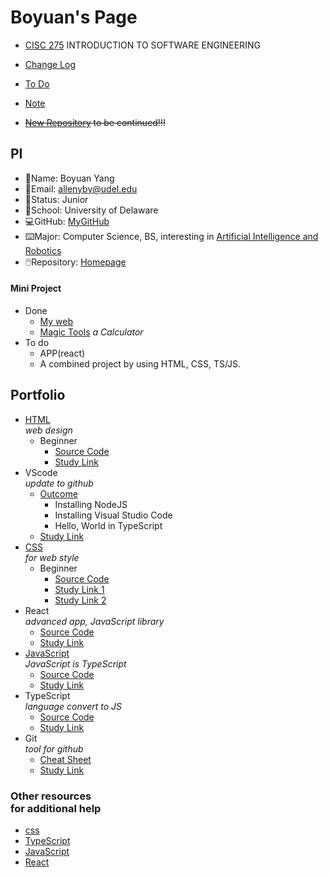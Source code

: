 # Boyuan's Page

- [CISC 275](https://catalog.udel.edu/preview_course_nopop.php?catoid=47&coid=273278) INTRODUCTION TO SOFTWARE ENGINEERING
- [Change Log](https://github.com/boyuan1228/boyuan1228.github.io/blob/main/Required%20New%20Sections/Change%20Log.md)
- [To Do](https://github.com/boyuan1228/boyuan1228.github.io/blob/main/Required%20New%20Sections/To%20Do.md)
- [Note](https://github.com/boyuan1228/boyuan1228.github.io/blob/main/Required%20New%20Sections/Note.md)

- ~~[New Repository](https://github.com/boyuan1228/react_app_boyuan.github.io) to be continued!!!~~

## PI

- 📛Name: Boyuan Yang
- 📧Email: allenyby@udel.edu
- 👨Status: Junior
- 🏫School: University of Delaware
- 💻GitHub: [MyGitHub](https://github.com/boyuan1228)
- ⌨️Major: Computer Science, BS, interesting in [Artificial Intelligence and Robotics](https://www.cis.udel.edu/research/artificial-intelligence/)
- 🖱️Repository: [Homepage](https://github.com/boyuan1228/boyuan1228.github.io/blob/main/README.md)

#### Mini Project

- Done
  - [My web](https://boyuan1228.github.io/Achievements/csspages.html)
  - [Magic Tools](https://boyuan1228.github.io/Achievements/JS/index.html) _a Calculator_
- To do
  - APP(react)
  - A combined project by using HTML, CSS, TS/JS.

## Portfolio

- [HTML](https://boyuan1228.github.io/Achievements/boyuanpages.html) <br> _web design_
  - Beginner
    - [Source Code](https://github.com/boyuan1228/boyuan1228.github.io/blob/main/Achievements/boyuanpages.html)
    - [Study Link](https://htmldog.com/guides/html/)
- VScode <br> _update to github_
  - [Outcome](https://github.com/boyuan1228/boyuan1228.github.io/blob/main/Achievements/VScode.png)
    - Installing NodeJS
    - Installing Visual Studio Code
    - Hello, World in TypeScript
  - [Study Link](https://neu-se.github.io/CS4530-CS5500-Spring-2021/tutorials/week1-getting-started)
- [CSS](https://boyuan1228.github.io/Achievements/htmlWcss/index.html) <br> _for web style_
  - Beginner
    - [Source Code](https://github.com/boyuan1228/boyuan1228.github.io/blob/main/Achievements/htmlWcss/style.css)
    - [Study Link 1](https://htmldog.com/guides/css/)
    - [Study Link 2](https://www.bilibili.com/video/BV1rK4y1W7XZ?p=3&spm_id_from=pageDriver)
- React <br>_advanced app, JavaScript library_
  - [Source Code](https://github.com/boyuan1228/boyuan1228.github.io/tree/main/ta-trainer-010)
  - [Study Link](https://reactjs.org/tutorial/tutorial.html)
- [JavaScript](https://boyuan1228.github.io/Achievements/JS/index.html) <br> _JavaScript is TypeScript_
  - [Source Code](https://github.com/boyuan1228/boyuan1228.github.io/blob/main/Achievements/JS/index.html)
  - [Study Link](https://htmldog.com/guides/javascript/)
- TypeScript <br> _language convert to JS_
  - [Source Code](https://github.com/boyuan1228/boyuan1228.github.io/blob/main/Achievements/TypeS/index.ts)
  - [Study Link](https://www.typescriptlang.org/docs/handbook/typescript-in-5-minutes.html)
- Git <br>_tool for github_
  - [Cheat Sheet](https://about.gitlab.com/images/press/git-cheat-sheet.pdf)
  - [Study Link](https://www.atlassian.com/git/tutorials/git-bash)

### Other resources <br> for additional help

- [css](https://www.bilibili.com/video/BV1rK4y1W7XZ)
- [TypeScript](https://www.bilibili.com/video/BV1Xi4y1w7Ve)
- [JavaScript](https://www.bilibili.com/video/BV13b411H7LR)
- [React](https://www.bilibili.com/video/BV1Sb411P79t)
